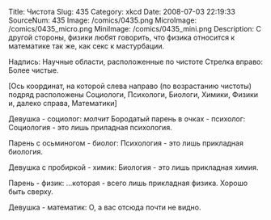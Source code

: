 Title: Чистота 
Slug: 435 
Category: xkcd 
Date: 2008-07-03 22:19:33 
SourceNum: 435 
Image: /comics/0435.png 
MicroImage: /comics/0435_micro.png 
MiniImage: /comics/0435_mini.png 
Description: С другой стороны, физики любят говорить, что физика относится к математике так же, как секс к мастурбации. 

Надпись: Научные области, расположенные по чистоте
Стрелка вправо: Более чистые.

[Ось координат, на которой слева направо (по возрастанию чистоты) подряд расположены Социологи, Психологи, Биологи, Химики, Физики и, далеко справа, Математики]

Девушка - социолог: *молчит*
Бородатый парень в очках - психолог: Социология - это лишь приладная психология.

Парень с осьминогом - биолог: Психология - это лишь прикладная биология.

Девушка с пробиркой - химик: Биология - это лишь прикладная химия.

Парень - физик: ...которая - всего лишь прикладная физика. Хорошо быть сверху.

Девушка - математик: О, а вас отсюда почти не видно.